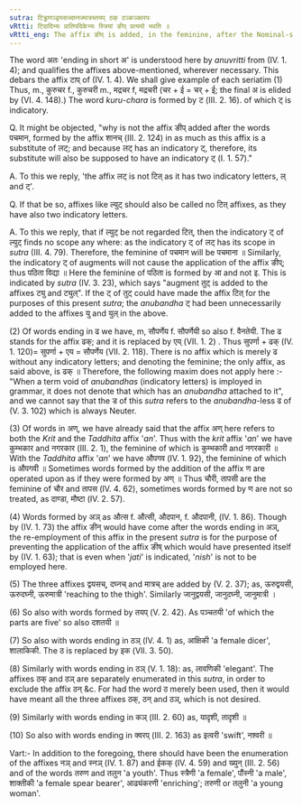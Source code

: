 ```yaml
---
sutra: टिड्ढाणञ्द्वयसज्दघ्नज्मात्रच्तयप् ठक् ठञ्कञ्क्वरपः
vRtti: टिदादिभ्यः प्रातिपदिकेभ्यः स्त्रियां ङीप् प्रत्ययो भवति ॥
vRtti_eng: The affix ङीप् is added, in the feminine, after the Nominal-stems ending in short अ, if the affix with which it ends has an indicatory ट, or if the affix be ढ, or अण्, or आञ् or द्वयसच् , or दघ्नच्, or मात्रच्, or तयप्, or ठक्, or ठञ् or कञ् or क्वरप् ॥
---
```

The word अतः 'ending in short अ' is understood here by _anuvritti_ from (IV. 1. 4); and qualifies the affixes above-mentioned, wherever necessary. This debars the affix टाप् of (IV. 1. 4). We shall give example of each seriatim (1) Thus, m., कुरुचर f., कुरुचरी m., मद्रचर f, मद्रचरी (चर + ई = चर् + ई; the final अ  is elided by (VI. 4. 148).) The word _kuru_-_chara_ is formed by ट (III. 2. 16). of which ट् is indicatory.

Q. It might be objected, "why is not the affix ङीप् added after the words पचमान, formed by the affix शानच् (III. 2. 124) in as much as this affix is a substitute of लट्; and because लट् has an indicatory ट्, therefore, its substitute will also be supposed to have an indicatory ट् (I. 1. 57)."

A. To this we reply, 'the affix लट् is not टित् as it has two indicatory letters, ल् and ट्'.

Q. If that be so, affixes like ल्युट् should also be called no टित् affixes, as they have also two indicatory letters.

A. To this we reply, that if ल्युट् be not regarded टित्, then the indicatory ट् of ल्युट् finds no scope any where: as the indicatory ट् of लट् has its scope in _sutra_ (III. 4. 79). Therefore, the feminine of पचमान will be पचमाना ॥ Similarly, the indicatory ट् of augments will not cause the application of the affix ङीप्; thus पठिता विद्या ॥ Here the feminine of पठिता is formed by आ and not इ. This is indicated by _sutra_ (IV. 3. 23), which says "augment तुट् is added to the affixes ट्यु and ट्युल्". If the ट् of तुट् could have made the affix टित् for the purposes of this present _sutra_; the _anubandha_ ट् had been unnecessarily added to the affixes यु and युल् in the above.

(2) Of words ending in ढ we have, m, सौपर्णेय f. सौपर्णेयी so also f. वैनतेयी. The ढ stands for the affix ढक्; and it is replaced by एय् (VII. 1. 2) . Thus सुपर्णा + ढक् (IV. 1. 120)= सुपर्णा + एय = सौपर्णेय (VII. 2. 118). There is no affix which is merely ढ without any indicatory letters; and denoting the feminine; the only affix, as said above, is ढक् ॥ Therefore, the following maxim does not apply here :- "When a term void of _anubandhas_ (indicatory letters) is imployed in grammar, it does not denote that which has an _anubandha_ attached to it", and we cannot say that the ड of this _sutra_ refers to the _anubandha_-less ढ of (V. 3. 102) which is always Neuter.

(3) Of words in अण्, we have already said that the affix अण् here refers to both the _Krit_ and the _Taddhita_ affix '_an_'. Thus with the _krit_ affix '_an_' we have कुम्भकार and नगरकार (III. 2. 1), the feminine of which is कुम्भकारी and नगरकारी ॥ With the _Taddhita_ affix '_an_' we have औपगव (IV. 1. 92), the feminine of which is औपगवी ॥ Sometimes words formed by the addition of the affix ण are operated upon as if they were formed by अण् ॥ Thus चौरी, तापसी are the feminine of चौर and तापस (IV. 4. 62), sometimes words formed by ण are not so treated, as दाण्डा, मौष्टा (IV. 2. 57).

(4) Words formed by अञ् as औत्स f. औत्सी, औदपान, f. औदपानी, (IV. 1. 86). Though by (IV. 1. 73) the affix ङीन् would have come after the words ending in अञ्, the re-employment of this affix in the present _sutra_ is for the purpose of preventing the application of the affix ङीष् which would have presented itself by (IV. 1. 63); that is even when '_jati_' is indicated, '_nish_' is not to be employed here.

(5) The three affixes द्वयसच्, दघ्नच् and मात्रच् are added by (V. 2. 37); as, ऊरुद्वयसी, ऊरुदघ्नी, ऊरुमात्री 'reaching to the thigh'. Similarly जानुद्वयसी, जानुदघ्नी, जानुमात्री ।

(6) So also with words formed by तयप् (V. 2. 42). As पञ्चतयी 'of which the parts are five' so also दशतयी ॥

(7) So also with words ending in ठञ् (IV. 4. 1) as, आक्षिकी 'a female dicer', शालाकिकी. The ठ is replaced by इक (VII. 3. 50).

(8) Similarly with words ending in ठञ् (V. 1. 18): as, लावणिकी 'elegant'. The affixes ठक् and ठञ् are separately enumerated in this _sutra_, in order to exclude the affix ठन् &c. For had the word ठ merely been used, then it would have meant all the three affixes ठक्, ठन् and ठञ्, which is not desired.

(9) Similarly with words ending in कञ् (III. 2. 60) as, यादृशी, तादृशी ॥

(10) So also with words ending in क्वरप् (III. 2. 163) as इत्वरी 'swift', नश्वरी ॥

Vart:- In addition to the foregoing, there should have been the enumeration of the affixes नञ् and स्नञ् (IV. 1. 87) and ईकक् (IV. 4. 59) and ख्युन् (III. 2. 56) and of the words तरुण and तलुन 'a youth'. Thus स्त्रैणी 'a female', पौंस्नी 'a male', शाक्तीकी 'a female spear bearer', आढ्यंकरणी 'enriching'; तरुणी or तलुनी 'a young woman'.
